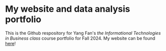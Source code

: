 # My website and data analysis portfolio

This is the Github respository for Yang Fan's *the Informational Technologies in Business class* course portfolio for Fall 2024. My website can be found [here](https://chunxij.github.io/)! 
